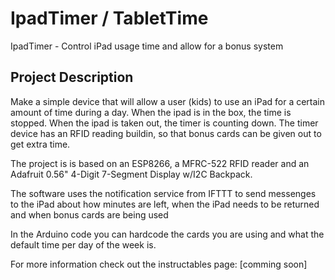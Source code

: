 # IpadTimer / TabletTime
IpadTimer - Control iPad usage time and allow for a bonus system

## Project Description
Make a simple device that will allow a user (kids) to use an iPad for a certain amount of time during a day. When the ipad is in the box, the time is stopped. When the ipad is taken out, the timer is counting down. The timer device has an RFID reading buildin, so that bonus cards can be given out to get extra time. 

The project is is based on an ESP8266, a MFRC-522 RFID reader and an Adafruit 0.56" 4-Digit 7-Segment Display w/I2C Backpack. 

The software uses the notification service from IFTTT to send messenges to the iPad about how minutes are left, when the iPad needs to be returned and when bonus cards are being used  

In the Arduino code you can hardcode the cards you are using and what the default time per day of the week is.

For more information check out the instructables page: [comming soon]

